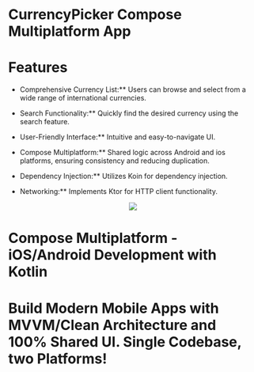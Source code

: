 <h1>CurrencyPicker Compose Multiplatform App</h1> 

<h1>Features</h1>

- Comprehensive Currency List:** Users can browse and select from a wide range of international currencies.

- Search Functionality:** Quickly find the desired currency using the search feature.

- User-Friendly Interface:** Intuitive and easy-to-navigate UI.

- Compose Multiplatform:** Shared logic across Android and ios platforms, ensuring consistency and reducing duplication.

- Dependency Injection:** Utilizes Koin for dependency injection.

- Networking:** Implements Ktor for HTTP client functionality.


<p align="center">
  <img src="https://i.postimg.cc/qvTqkhQy/Compose-Multiplatform-2.jpg" href="https://stevdza-san.com/p/compose-multiplatform-ios-android-development-with-kotlin">
</p>

<h1>Compose Multiplatform - iOS/Android Development with Kotlin<h1/>
 Build Modern Mobile Apps with MVVM/Clean Architecture and 100% Shared UI. Single Codebase, two Platforms!


